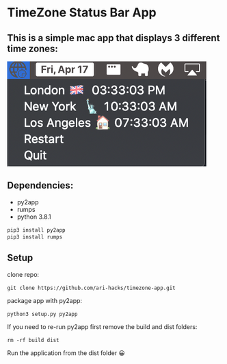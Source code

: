 # TimeZone Status Bar App

## This is a simple mac app that displays 3 different time zones:

![Alt text](/demo.png?raw=true "Demo")


## Dependencies: 
 * py2app
 * rumps 
 * python 3.8.1

```
pip3 install py2app
pip3 install rumps
```

## Setup

clone repo: 
```
git clone https://github.com/ari-hacks/timezone-app.git
```

package app with py2app: 

```
python3 setup.py py2app
```

If you need to re-run py2app first remove the build and dist folders: 

```
rm -rf build dist
```

Run the application from the dist folder :grinning:

